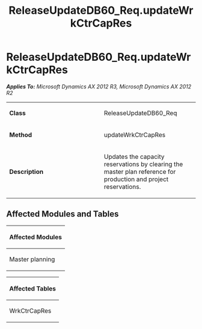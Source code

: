 ﻿---
title: ReleaseUpdateDB60_Req.updateWrkCtrCapRes
TOCTitle: ReleaseUpdateDB60_Req.updateWrkCtrCapRes
ms:assetid: 9f833052-848b-b8ac-8064-8be24a502fc0
ms:mtpsurl: https://msdn.microsoft.com/en-us/library/JJ736679(v=AX.60)
ms:contentKeyID: 49710111
ms.date: 05/18/2015
mtps_version: v=AX.60
---

# ReleaseUpdateDB60\_Req.updateWrkCtrCapRes 


_**Applies To:** Microsoft Dynamics AX 2012 R3, Microsoft Dynamics AX 2012 R2_

<table>
<colgroup>
<col style="width: 50%" />
<col style="width: 50%" />
</colgroup>
<tbody>
<tr class="odd">
<td><p><strong>Class</strong></p></td>
<td><p>ReleaseUpdateDB60_Req</p></td>
</tr>
<tr class="even">
<td><p><strong>Method</strong></p></td>
<td><p>updateWrkCtrCapRes</p></td>
</tr>
<tr class="odd">
<td><p><strong>Description</strong></p></td>
<td><p>Updates the capacity reservations by clearing the master plan reference for production and project reservations.</p></td>
</tr>
</tbody>
</table>


## Affected Modules and Tables

<table>
<colgroup>
<col style="width: 100%" />
</colgroup>
<thead>
<tr class="header">
<th><p>Affected Modules</p></th>
</tr>
</thead>
<tbody>
<tr class="odd">
<td><p>Master planning</p></td>
</tr>
</tbody>
</table>


<table>
<colgroup>
<col style="width: 100%" />
</colgroup>
<thead>
<tr class="header">
<th><p>Affected Tables</p></th>
</tr>
</thead>
<tbody>
<tr class="odd">
<td><p>WrkCtrCapRes</p></td>
</tr>
</tbody>
</table>

  


